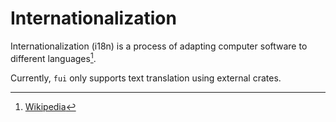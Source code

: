 # Internationalization

Internationalization (i18n) is a process of adapting computer software to different languages[^1].

Currently, `fui` only supports text translation using external crates.

[^1]: [Wikipedia](https://en.wikipedia.org/wiki/Internationalization_and_localization)
